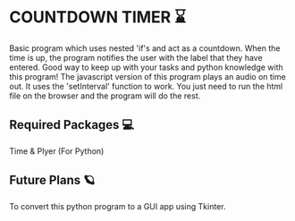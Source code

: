 # COUNTDOWN TIMER ⌛
Basic program which uses nested 'if's and act as a countdown. When the time is up, the program notifies the user with the label that they have entered. Good way to keep up with your tasks and python knowledge with this program!
The javascript version of this program plays an audio on time out. It uses the 'setInterval' function to work. You just need to run the html file on the browser and the program will do the rest.

## Required Packages 💻
Time & Plyer (For Python)

## Future Plans 🪐
To convert this python program to a GUI app using Tkinter.